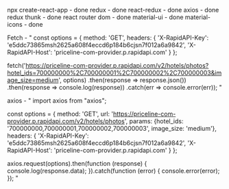 npx create-react-app - done
redux - done
react-redux - done
axios - done
redux thunk - done
react router dom - done
material-ui - done
material-icons - done

Fetch - "
const options = {
method: 'GET',
headers: {
'X-RapidAPI-Key': 'e5ddc73865msh2625a608f4eccd6p184b6cjsn7f012a6a9842',
'X-RapidAPI-Host': 'priceline-com-provider.p.rapidapi.com'
}
};

fetch('https://priceline-com-provider.p.rapidapi.com/v2/hotels/photos?hotel_ids=700000000%2C700000001%2C700000002%2C700000003&image_size=medium', options)
.then(response => response.json())
.then(response => console.log(response))
.catch(err => console.error(err));
"

axios - "
import axios from "axios";

const options = {
method: 'GET',
url: 'https://priceline-com-provider.p.rapidapi.com/v2/hotels/photos',
params: {hotel_ids: '700000000,700000001,700000002,700000003', image_size: 'medium'},
headers: {
'X-RapidAPI-Key': 'e5ddc73865msh2625a608f4eccd6p184b6cjsn7f012a6a9842',
'X-RapidAPI-Host': 'priceline-com-provider.p.rapidapi.com'
}
};

axios.request(options).then(function (response) {
console.log(response.data);
}).catch(function (error) {
console.error(error);
});
"

